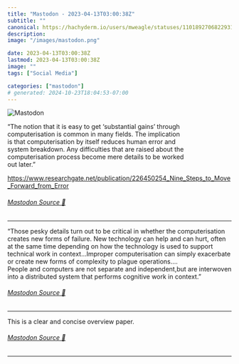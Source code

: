 ```yaml
---
title: "Mastodon - 2023-04-13T03:00:38Z"
subtitle: ""
canonical: https://hachyderm.io/users/mweagle/statuses/110189270682293136
description:
image: "/images/mastodon.png"

date: 2023-04-13T03:00:38Z
lastmod: 2023-04-13T03:00:38Z
image: ""
tags: ["Social Media"]

categories: ["mastodon"]
# generated: 2024-10-23T18:04:53-07:00
---
```

![Mastodon](/images/mastodon.png)

<p>“The notion that it is easy to get ‘substantial gains’ through<br />computerisation is common in many fields. The implication<br />is that computerisation by itself reduces human error and<br />system breakdown. Any difficulties that are raised about the<br />computerisation process become mere details to be worked<br />out later.”</p><p><a href="https://www.researchgate.net/publication/226450254_Nine_Steps_to_Move_Forward_from_Error" target="_blank" rel="nofollow noopener noreferrer" translate="no"><span class="invisible">https://www.</span><span class="ellipsis">researchgate.net/publication/2</span><span class="invisible">26450254_Nine_Steps_to_Move_Forward_from_Error</span></a></p>


###### [Mastodon Source 🐘](https://hachyderm.io/@mweagle/110189270682293136)

___

<p>“Those pesky details turn out to be critical in whether the computerisation creates new forms of failure. New technology can help and can hurt, often at the same time depending on how the technology is used to support technical work in context…Improper computerisation can simply exacerbate or create new forms of complexity to plague operations….<br />People and computers are not separate and independent,but are interwoven into a distributed system that performs cognitive work in context.”</p>


###### [Mastodon Source 🐘](https://hachyderm.io/@mweagle/110189290574281909)

___

<p>This is a clear and concise overview paper.</p>


###### [Mastodon Source 🐘](https://hachyderm.io/@mweagle/110189300549113702)

___
